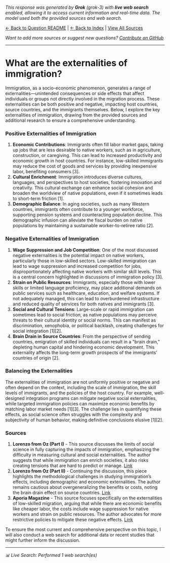 <!-- 
Generated by: grok
Model: grok-3
Prompt type: sources
Tools enabled: True
Generated at: 2025-07-02T09:38:23.199035
-->

*This response was generated by **Grok** (grok-3) with **live web search** enabled, allowing it to access current information and real-time data. The model used both the provided sources and web search.*

[← Back to Question README](README.md) | [← Back to Index](../README.md) | [View All Sources](../allsources.md)

*Want to add more sources or suggest new questions? [Contribute on GitHub](https://github.com/justinwest/SuggestedSources)*

---

# What are the externalities of immigration?

Immigration, as a socio-economic phenomenon, generates a range of externalities—unintended consequences or side effects that affect individuals or groups not directly involved in the migration process. These externalities can be both positive and negative, impacting host countries, source countries, and the immigrants themselves. Below, I explore the key externalities of immigration, drawing from the provided sources and additional research to ensure a comprehensive understanding.

### Positive Externalities of Immigration
1. **Economic Contributions**: Immigrants often fill labor market gaps, taking up jobs that are less desirable to native workers, such as in agriculture, construction, or caregiving. This can lead to increased productivity and economic growth in host countries. For instance, low-skilled immigrants may reduce the cost of goods and services by providing inexpensive labor, benefiting consumers [3].
2. **Cultural Enrichment**: Immigration introduces diverse cultures, languages, and perspectives to host societies, fostering innovation and creativity. This cultural exchange can enhance social cohesion and broaden the worldview of native populations, even if it sometimes leads to short-term friction [1].
3. **Demographic Balance**: In aging societies, such as many Western countries, immigrants often contribute to a younger workforce, supporting pension systems and counteracting population decline. This demographic infusion can alleviate the fiscal burden on native populations by maintaining a sustainable worker-to-retiree ratio [2].

### Negative Externalities of Immigration
1. **Wage Suppression and Job Competition**: One of the most discussed negative externalities is the potential impact on native workers, particularly those in low-skilled sectors. Low-skilled immigration can lead to wage suppression and increased competition for jobs, disproportionately affecting native workers with similar skill levels. This is a central concern highlighted in discussions of immigration policy [3].
2. **Strain on Public Resources**: Immigrants, especially those with lower skills or limited language proficiency, may place additional demands on public services such as healthcare, education, and welfare systems. If not adequately managed, this can lead to overburdened infrastructure and reduced quality of services for both natives and immigrants [3].
3. **Social and Cultural Tensions**: Large-scale or rapid immigration can sometimes lead to social friction, as native populations may perceive threats to their cultural identity or social norms. This can manifest as discrimination, xenophobia, or political backlash, creating challenges for social integration [1][2].
4. **Brain Drain in Source Countries**: From the perspective of sending countries, emigration of skilled individuals can result in a "brain drain," depleting human capital and hindering economic development. This externality affects the long-term growth prospects of the immigrants’ countries of origin [2].

### Balancing the Externalities
The externalities of immigration are not uniformly positive or negative and often depend on the context, including the scale of immigration, the skill levels of immigrants, and the policies of the host country. For example, well-designed integration programs can mitigate negative social externalities, while targeted immigration policies can maximize economic benefits by matching labor market needs [1][3]. The challenge lies in quantifying these effects, as social science often struggles with the complexity and subjectivity of human behavior, making definitive conclusions elusive [1][2].

### Sources
1. **Lorenzo from Oz (Part I)** - This source discusses the limits of social science in fully capturing the impacts of immigration, emphasizing the difficulty in measuring cultural and social externalities. The author suggests that while immigration can enrich societies, it also risks creating tensions that are hard to predict or manage. [Link](https://www.lorenzofromoz.net/p/the-limits-of-social-science-i)
2. **Lorenzo from Oz (Part II)** - Continuing the discussion, this piece highlights the methodological challenges in studying immigration’s effects, including demographic and economic externalities. The author remains cautious about overgeneralizing the benefits or costs, noting the brain drain effect on source countries. [Link](https://www.lorenzofromoz.net/p/the-limits-of-social-science-ii)
3. **Aporia Magazine** - This source focuses specifically on the externalities of low-skilled migration, arguing that while there are economic benefits like cheaper labor, the costs include wage suppression for native workers and strain on public resources. The author advocates for more restrictive policies to mitigate these negative effects. [Link](https://www.aporiamagazine.com/p/externalities-from-low-skilled-migration)

To ensure the most current and comprehensive perspective on this topic, I will also conduct a web search for additional data or recent studies that might further inform the discussion.



---
*📊 Live Search: Performed 1 web search(es)*